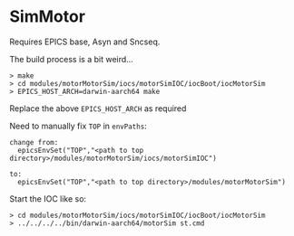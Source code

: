 # SimMotor

Requires EPICS base, Asyn and Sncseq.

The build process is a bit weird...

```
> make
> cd modules/motorMotorSim/iocs/motorSimIOC/iocBoot/iocMotorSim
> EPICS_HOST_ARCH=darwin-aarch64 make
```
Replace the above `EPICS_HOST_ARCH` as required

Need to manually fix `TOP` in `envPaths`:
```
change from:
  epicsEnvSet("TOP","<path to top directory>/modules/motorMotorSim/iocs/motorSimIOC")

to:
  epicsEnvSet("TOP","<path to top directory>/modules/motorMotorSim")
```

Start the IOC like so:
```
> cd modules/motorMotorSim/iocs/motorSimIOC/iocBoot/iocMotorSim
> ../../../../bin/darwin-aarch64/motorSim st.cmd
```
